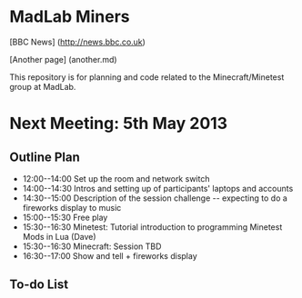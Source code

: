 MadLab Miners
=============


[BBC News] (http://news.bbc.co.uk)

[Another page] (another.md)

This repository is for planning and code related to the Minecraft/Minetest group at MadLab.

Next Meeting:  5th May 2013
===========================

Outline Plan
------------

* 12:00--14:00	Set up the room and network switch
* 14:00--14:30	Intros and setting up of participants' laptops and accounts
* 14:30--15:00	Description of the session challenge -- expecting to do a fireworks display to music
* 15:00--15:30	Free play
* 15:30--16:30	Minetest:  Tutorial introduction to programming Minetest Mods in Lua  (Dave)
* 15:30--16:30  Minecraft:  Session TBD
* 16:30--17:00	Show and tell + fireworks display


To-do List
----------


